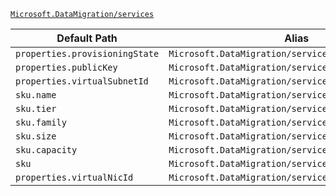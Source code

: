 [`Microsoft.DataMigration/services`](https://docs.microsoft.com/en-us/azure/templates/microsoft.datamigration/services)

| Default Path | Alias |
|---|---|
| `properties.provisioningState` | `Microsoft.DataMigration/services/provisioningState` |
| `properties.publicKey` | `Microsoft.DataMigration/services/publicKey` |
| `properties.virtualSubnetId` | `Microsoft.DataMigration/services/virtualSubnetId` |
| `sku.name` | `Microsoft.DataMigration/services/sku.name` |
| `sku.tier` | `Microsoft.DataMigration/services/sku.tier` |
| `sku.family` | `Microsoft.DataMigration/services/sku.family` |
| `sku.size` | `Microsoft.DataMigration/services/sku.size` |
| `sku.capacity` | `Microsoft.DataMigration/services/sku.capacity` |
| `sku` | `Microsoft.DataMigration/services/sku` |
| `properties.virtualNicId` | `Microsoft.DataMigration/services/virtualNicId` |

